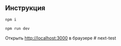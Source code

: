 ## Инструкция

```bash
npm i

npm run dev
```

Открыть [http://localhost:3000](http://localhost:3000) в браузере
#   n e x t - t e s t  
 